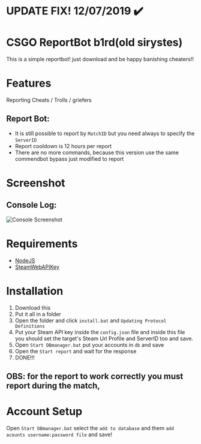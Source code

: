 # UPDATE FIX! 12/07/2019 ✔️

# CSGO ReportBot b1rd(old sirystes)

This is a simple reportbot! just download and be happy banishing cheaters!!

# Features
Reporting Cheats / Trolls / griefers

## Report Bot:

- It is still possible to report by `MatchID` but you need always to specify the `ServerID` 
- Report cooldown is 12 hours per report
- There are no more commands, because this version use the same commendbot bypass just modified to report

# Screenshot

## Console Log:

![Console Screenshot](./eB6cZqL.gif)

# Requirements

- [NodeJS](https://nodejs.org/)
- [SteamWebAPIKey](https://steamcommunity.com/dev/apikey)

# Installation

1. Download this
2. Put it all in a folder
3. Open the folder and click `install.bat` and `Updating Protocol Definitions`
4. Put your Steam API key inside the `config.json` file and inside this file you should set the target's Steam Url Profile and ServerID too and save.
5. Open `Start DBmanager.bat` put your accounts in `db` and save
6. Open the `Start report` and wait for the response
7. DONE!!!

## OBS: for the report to work correctly you must report during the match,

# Account Setup

Open `Start DBmanager.bat` select the `add to database` and them `add acounts username:password file` and save!
